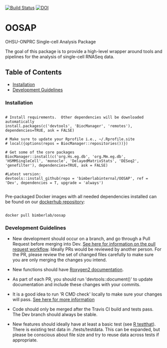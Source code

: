 [![Build Status](https://travis-ci.com/bimberlabinternal/OOSAP.svg?branch=Dev)](https://travis-ci.com/bimberlabinternal/OOSAP)
[![DOI](https://zenodo.org/badge/187915110.svg)](https://zenodo.org/badge/latestdoi/187915110)

# OOSAP

OHSU-ONPRC Single-cell Analysis Package

The goal of this package is to provide a high-level wrapper around tools and pipelines for the analysis of single-cell RNASeq data.

## Table of Contents
* [Installation](#installation)
* [Development Guidelines](#developers)

### <a name="installation">Installation</a>

```{r }

# Install requirements.  Other dependencies will be downloaded automatically
install.packages(c('devtools', 'BiocManager', 'remotes'), dependencies=TRUE, ask = FALSE)

# Make sure to update your Rprofile i.e., ~/.Rprofile.site
# local({options(repos = BiocManager::repositories())})

# Get some of the core packages
BiocManager::install(c('org.Hs.eg.db', 'org.Mm.eg.db', 'HSMMSingleCell', 'monocle', 'DelayedMatrixStats', 'DESeq2', 'genefilter'), dependencies=TRUE, ask = FALSE)

#Latest version:
devtools::install_github(repo = 'bimberlabinternal/OOSAP', ref = 'Dev', dependencies = T, upgrade = 'always')


```
    
    
Pre-packaged Docker images with all needed dependencies installed can be found on our [dockerhub repository](https://hub.docker.com/r/bimberlab/oosap): 

```

docker pull bimberlab/oosap

```

### <a name="developers">Development Guidelines</a>

* New development should occur on a branch, and go through a Pull Request before merging into Dev.  [See here for information on the pull request workflow](https://guides.github.com/introduction/flow/).  Ideally PRs would be reviewed by another person.  For the PR, please review the set of changed files carefully to make sure you are only merging the changes you intend.   

* New functions should have [Roxygen2 documentation](https://kbroman.org/pkg_primer/pages/docs.html).

* As part of each PR, you should run 'devtools::document()' to update documentation and include these changes with your commits.

* It is a good idea to run 'R CMD check' locally to make sure your changes will pass.  [See here for more information](http://r-pkgs.had.co.nz/check.html)

* Code should only be merged after the Travis CI build and tests pass.  The Dev branch should always be stable.

* New features should ideally have at least a basic test (see [R testthat](http://r-pkgs.had.co.nz/tests.html)).  There is existing test data in ./tests/testdata.  This can be expanded, but please be conscious about file size and try to reuse data across tests if appropriate.

  
